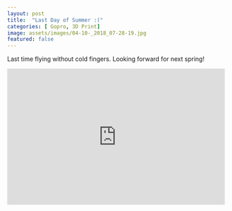 ```yaml
---
layout: post
title:  "Last Day of Summer :("
categories: [ Gopro, 3D Print]
image: assets/images/04-10-_2018_07-28-19.jpg
featured: false
---
```

Last time flying without cold fingers.
Looking forward for next spring!

<iframe frameborder="0" width="100%" height="315" src="https://www.youtube.com/embed/gA2M-cIA2TA?rel=0&showinfo=0">
</iframe>
